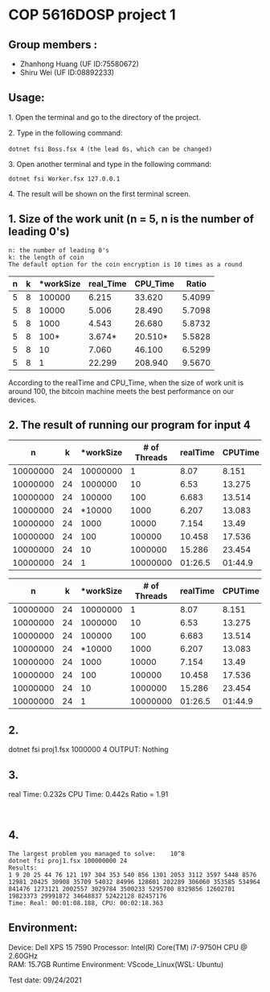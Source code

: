 # COP 5616DOSP project 1

## Group members :
- Zhanhong Huang (UF ID:75580672)
- Shiru Wei      (UF ID:08892233)

## Usage:
1. Open the terminal and go to the directory of the project.

2. Type in the following command:
```
dotnet fsi Boss.fsx 4（the lead 0s, which can be changed)
```
3. Open another terminal and type in the following command:
```
dotnet fsi Worker.fsx 127.0.0.1
```
4. The result will be shown on the first terminal screen.


## 1. Size of the work unit (n = 5, n is the number of leading 0's)

```
n: the number of leading 0's
k: the length of coin
The default option for the coin encryption is 10 times as a round
```


|    n    |     k    |     *workSize    |    real_Time    |     CPU_Time    |     Ratio     |
|---------|----------|------------------|-----------------|-----------------|---------------|
|    5    |     8    |      100000      |     6.215       |     33.620      |     5.4099    |
|    5    |     8    |      10000       |     5.006       |     28.490      |     5.7098    |
|    5    |     8    |      1000        |     4.543       |     26.680      |     5.8732    |
|    5    |     8    |      100*        |     3.674*      |     20.510*     |     5.5828    |
|    5    |     8    |      10          |     7.060       |     46.100      |     6.5299    |
|    5    |     8    |      1           |     22.299      |     208.940     |     9.5670    |

According to the realTime and CPU_Time, when the size of work unit is around 100, the bitcoin machine meets the best performance on our devices.

## 2. The result of running our program for input 4



|     n           |     k     |    *workSize    |     # of Threads    |     realTime    |     CPUTime    |     timeRatio     |
|-----------------|-----------|-----------------|---------------------|-----------------|----------------|-------------------|
|     10000000    |     24    |     10000000    |     1               |     8.07        |     8.151      |     0.99006257    |
|     10000000    |     24    |     1000000     |     10              |     6.53        |     13.275     |     0.49190207    |
|     10000000    |     24    |     100000      |     100             |     6.683       |     13.514     |     0.4945242     |
|     10000000    |     24    |    *10000       |     1000            |     6.207       |     13.083     |    *0.47443247    |
|     10000000    |     24    |     1000        |     10000           |     7.154       |     13.49      |     0.53031875    |
|     10000000    |     24    |     100         |     100000          |     10.458      |     17.536     |     0.59637318    |
|     10000000    |     24    |     10          |     1000000         |     15.286      |     23.454     |     0.65174384    |
|     10000000    |     24    |     1           |     10000000        |     01:26.5     |     01:44.9    |     0.82463696    |



|     n           |     k     |    *workSize    |     # of Threads    |     realTime    |     CPUTime    |     timeRatio     |
|-----------------|-----------|-----------------|---------------------|-----------------|----------------|-------------------|
|     10000000    |     24    |     10000000    |     1               |     8.07        |     8.151      |     0.99006257    |
|     10000000    |     24    |     1000000     |     10              |     6.53        |     13.275     |     0.49190207    |
|     10000000    |     24    |     100000      |     100             |     6.683       |     13.514     |     0.4945242     |
|     10000000    |     24    |    *10000       |     1000            |     6.207       |     13.083     |    *0.47443247    |
|     10000000    |     24    |     1000        |     10000           |     7.154       |     13.49      |     0.53031875    |
|     10000000    |     24    |     100         |     100000          |     10.458      |     17.536     |     0.59637318    |
|     10000000    |     24    |     10          |     1000000         |     15.286      |     23.454     |     0.65174384    |
|     10000000    |     24    |     1           |     10000000        |     01:26.5     |     01:44.9    |     0.82463696    |





## 2.

dotnet fsi proj1.fsx 1000000 4
OUTPUT:  Nothing

## 3.
real Time:  0.232s 
CPU Time: 0.442s
Ratio = 1.91

​					



## 4. 
```
The largest problem you managed to solve:    10^8
dotnet fsi proj1.fsx 100000000 24
Results: 
1 9 20 25 44 76 121 197 304 353 540 856 1301 2053 3112 3597 5448 8576 12981 20425 30908 35709 54032 84996 128601 202289 306060 353585 534964 841476 1273121 2002557 3029784 3500233 5295700 8329856 12602701 19823373 29991872 34648837 52422128 82457176
Time: Real: 00:01:08.188, CPU: 00:02:18.363	
```




## Environment:
Device: Dell XPS 15 7590 
Processor: Intel(R) Core(TM) i7-9750H CPU @ 2.60GHz   
RAM: 15.7GB
Runtime Environment: VScode_Linux(WSL: Ubuntu)

Test date: 09/24/2021 
		 	 		
